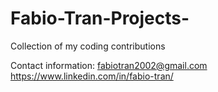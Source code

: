 # Fabio-Tran-Projects-
Collection of my coding contributions 

Contact information:
fabiotran2002@gmail.com
https://www.linkedin.com/in/fabio-tran/
